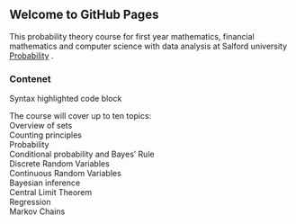 ## Welcome to GitHub Pages

This probability theory course for first year mathematics, financial mathematics and computer science with data analysis at Salford university [Probability](https://beta.salford.ac.uk/courses/undergraduate/mathematics) .


### Contenet


Syntax highlighted code block

The course will cover up to ten topics:   
 Overview of sets   
Counting principles    
Probability   
Conditional probability and Bayes’ Rule   
Discrete Random Variables  
Continuous Random Variables  
Bayesian inference   
Central Limit Theorem  
Regression   
Markov Chains
